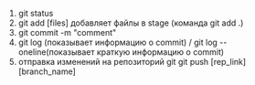 1. git status
2. git add [files] добавляет файлы в stage (команда git add .)
3. git commit -m "comment"
4. git log (показывает информацию о commit) / git log --oneline(показывает краткую информацию о commit)
5. отправка изменений на репозиторий git 
git push [rep_link] [branch_name]